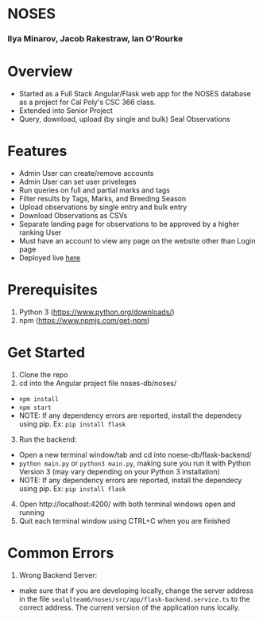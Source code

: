 # NOSES
### Ilya Minarov, Jacob Rakestraw, Ian O'Rourke
Overview
=================
* Started as a Full Stack Angular/Flask web app for the NOSES database as a project for Cal Poly's CSC 366 class. 
* Extended into Senior Project
* Query, download, upload (by single and bulk) Seal Observations

Features
=================
* Admin User can create/remove accounts
* Admin User can set user priveleges
* Run queries on full and partial marks and tags
* Filter results by Tags, Marks, and Breeding Season
* Upload observations by single entry and bulk entry
* Download Observations as CSVs
* Separate landing page for observations to be approved by a higher ranking User
* Must have an account to view any page on the website other than Login page
* Deployed live [here](http://34.217.54.156)

Prerequisites
=================
1. Python 3 (https://www.python.org/downloads/)
2. npm (https://www.npmjs.com/get-npm)

Get Started
=================
1. Clone the repo
2. cd into the Angular project file noses-db/noses/
* `npm install`
* `npm start`
* NOTE: If any dependency errors are reported, install the dependecy using pip. Ex: `pip install flask`
3. Run the backend:
* Open a new terminal window/tab and cd into noese-db/flask-backend/
* `python main.py` or `python3 main.py`, making sure you run it with Python Version 3 (may vary depending on your Python 3 installation)
* NOTE: If any dependency errors are reported, install the dependecy using pip. Ex: `pip install flask`
4. Open http://localhost:4200/ with both terminal windows open and running
5. Quit each terminal window using CTRL+C when you are finished

Common Errors
=================
1. Wrong Backend Server:
* make sure that if you are developing locally, change the server address in the file `sealqlteam6/noses/src/app/flask-backend.service.ts` to the correct address. The current version of the application runs locally.

